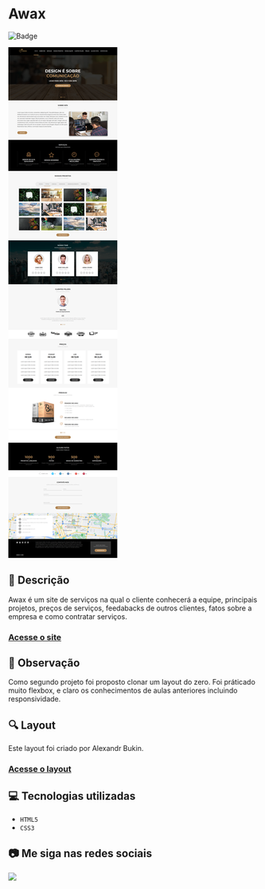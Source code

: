 # Awax
![Badge](http://img.shields.io/static/v1?label=STATUS&message=CONCLUIDO&color=GREEN&style=for-the-badge)             

<img src="https://github.com/luizfelipe9627/awax/blob/master/images/awax.png" alt="Site">

## 📄 Descrição
Awax é um site de serviços na qual o cliente conhecerá a equipe, principais projetos, preços de  serviços, feedabacks de outros clientes, fatos sobre a empresa e como contratar serviços.

### <a href="https://luizfelipe9627.github.io/awax">Acesse o site</a>

## 📑 Observação
Como segundo projeto foi proposto clonar um layout do zero. Foi práticado muito flexbox, e claro os conhecimentos de aulas anteriores incluindo responsividade.

## 🔍 Layout
Este layout foi criado por Alexandr Bukin.

### <a href="https://dribbble.com/shots/3469501-FREE-PSD-Multipurpose-Landing-Page">Acesse o layout</a>

## 💻 Tecnologias utilizadas

- ``HTML5``
- ``CSS3``

## 📷 Me siga nas redes sociais<br>

<p align="left">
  <a href="https://www.linkedin.com/in/luizfelipe9627/" target="_blank"><img src="https://img.shields.io/badge/-LinkedIn-%230077B5?style=for-the-badge&logo=linkedin&logoColor=white"></a>
</p>
